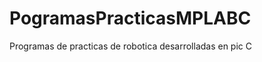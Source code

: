 PogramasPracticasMPLABC
=======================

Programas de practicas de robotica desarrolladas en pic C
